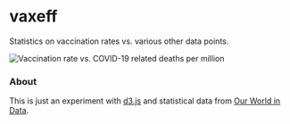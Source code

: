 # vaxeff
Statistics on vaccination rates vs. various other data points.

![Vaccination rate vs. COVID-19 related deaths per million](https://janole.github.io/vaxeff/screenshot00.png)

### About

This is just an experiment with [d3.js](https://github.com/d3/d3) and statistical data from [Our World in Data](https://ourworldindata.org).
